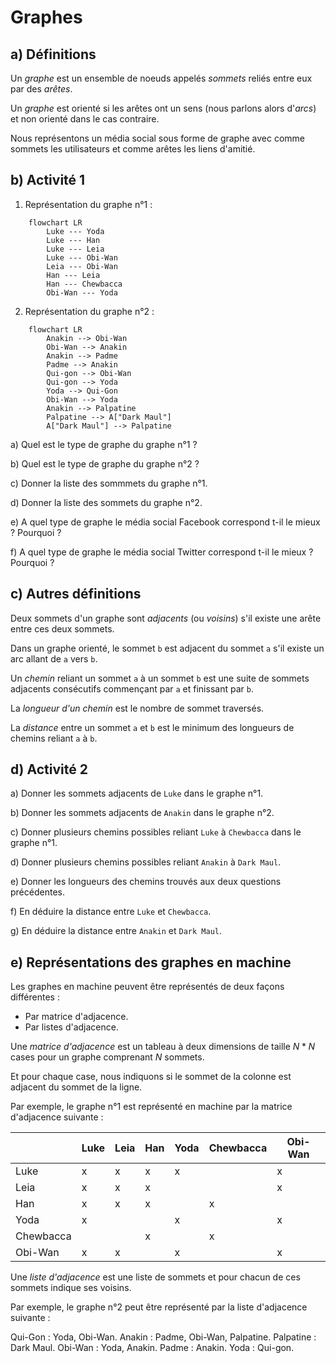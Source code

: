 # Graphes

## a) Définitions

Un *graphe* est un ensemble de noeuds appelés *sommets* reliés entre eux par des *arêtes*.

Un *graphe* est orienté si les arêtes ont un sens (nous parlons alors d'*arcs*) et non orienté dans le cas contraire.

Nous représentons un média social sous forme de graphe avec comme sommets les utilisateurs et comme arêtes les liens d'amitié.

## b) Activité 1

1. Représentation du graphe n°1 :

```mermaid
    flowchart LR
        Luke --- Yoda
        Luke --- Han
        Luke --- Leia
        Luke --- Obi-Wan
        Leia --- Obi-Wan
        Han --- Leia
        Han --- Chewbacca
        Obi-Wan --- Yoda
```

2. Représentation du graphe n°2 :

```mermaid
    flowchart LR
        Anakin --> Obi-Wan
        Obi-Wan --> Anakin
        Anakin --> Padme
        Padme --> Anakin
        Qui-gon --> Obi-Wan
        Qui-gon --> Yoda
        Yoda --> Qui-Gon
        Obi-Wan --> Yoda
        Anakin --> Palpatine
        Palpatine --> A["Dark Maul"]
        A["Dark Maul"] --> Palpatine
```
a) Quel est le type de graphe du graphe n°1 ?

b) Quel est le type de graphe du graphe n°2 ?

c) Donner la liste des sommmets du graphe n°1.

d) Donner la liste des sommets du graphe n°2.

e) A quel type de graphe le média social Facebook correspond t-il le mieux ? Pourquoi ?

f) A quel type de graphe le média social Twitter correspond t-il le mieux ? Pourquoi ?

## c) Autres définitions

Deux sommets d'un graphe sont *adjacents* (ou *voisins*) s'il existe une arête entre ces deux sommets.

Dans un graphe orienté, le sommet `b` est adjacent du sommet `a` s'il existe un arc allant de `a` vers `b`.

Un *chemin* reliant un sommet `a` à un sommet `b` est une suite de sommets adjacents consécutifs commençant par `a` et finissant par `b`.

La *longueur d'un chemin* est le nombre de sommet traversés.

La *distance* entre un sommet `a` et `b` est le minimum des longueurs de chemins reliant `a` à `b`.

## d) Activité 2

a) Donner les sommets adjacents de `Luke` dans le graphe n°1.

b) Donner les sommets adjacents de `Anakin` dans le graphe n°2.

c) Donner plusieurs chemins possibles reliant `Luke` à `Chewbacca` dans le graphe n°1.

d) Donner plusieurs chemins possibles reliant `Anakin` à `Dark Maul`.

e) Donner les longueurs des chemins trouvés aux deux questions précédentes.

f) En déduire la distance entre `Luke` et `Chewbacca`.

g) En déduire la distance entre `Anakin` et `Dark Maul`.

## e) Représentations des graphes en machine

Les graphes en machine peuvent être représentés de deux façons différentes :

- Par matrice d'adjacence.
- Par listes d'adjacence.

Une *matrice d'adjacence* est un tableau à deux dimensions de taille $N*N$ cases pour un graphe comprenant $N$ sommets.

Et pour chaque case, nous indiquons si le sommet de la colonne est adjacent du sommet de la ligne.

Par exemple, le graphe n°1 est représenté en machine par la matrice d'adjacence suivante :

| | Luke | Leia | Han | Yoda | Chewbacca | Obi-Wan |
| --- | --- | --- | --- | --- | --- | --- |
| Luke | x | x | x | x | | x |
| Leia | x | x | x | | | x |
| Han | x | x | x | | x | |
| Yoda | x | | | x | | x |
| Chewbacca | | | x | | x | |
| Obi-Wan | x | x | | x | | x |

Une *liste d'adjacence* est une liste de sommets et pour chacun de ces sommets indique ses voisins.

Par exemple, le graphe n°2 peut être représenté par la liste d'adjacence suivante :

Qui-Gon : Yoda, Obi-Wan.
Anakin : Padme, Obi-Wan, Palpatine.
Palpatine : Dark Maul.
Obi-Wan : Yoda, Anakin.
Padme : Anakin.
Yoda : Qui-gon.